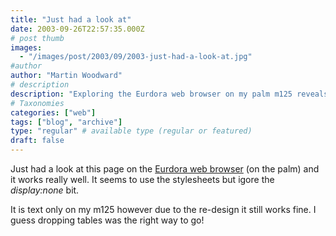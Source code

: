 ```yaml
---
title: "Just had a look at"
date: 2003-09-26T22:57:35.000Z
# post thumb
images:
  - "/images/post/2003/09/2003-just-had-a-look-at.jpg"
#author
author: "Martin Woodward"
# description
description: "Exploring the Eurdora web browser on my palm m125 reveals effective text-only browsing, even with the new redesign's style changes."
# Taxonomies
categories: ["web"]
tags: ["blog", "archive"]
type: "regular" # available type (regular or featured)
draft: false
---
```


Just had a look at this page on the [Eurdora web browser](http://www.eudora.com/internetsuite/eudoraweb.html) (on the palm) and it works really well. It seems to use the stylesheets but igore the _display:none_ bit.

It is text only on my m125 however due to the re-design it still works fine. I guess dropping tables was the right way to go!
